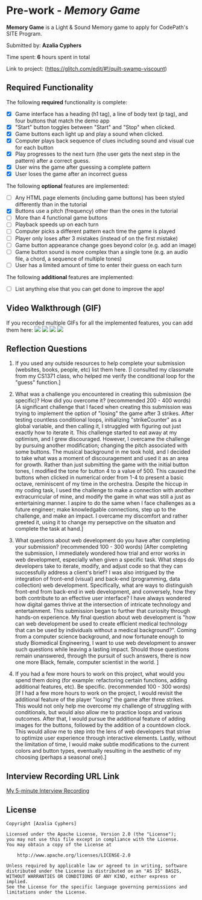 # Pre-work - *Memory Game*

**Memory Game** is a Light & Sound Memory game to apply for CodePath's SITE Program. 

Submitted by: **Azalia Cyphers**

Time spent: **6** hours spent in total

Link to project: (https://glitch.com/edit/#!/quilt-swamp-viscount)

## Required Functionality

The following **required** functionality is complete:

* [x] Game interface has a heading (h1 tag), a line of body text (p tag), and four buttons that match the demo app
* [x] "Start" button toggles between "Start" and "Stop" when clicked. 
* [x] Game buttons each light up and play a sound when clicked. 
* [x] Computer plays back sequence of clues including sound and visual cue for each button
* [x] Play progresses to the next turn (the user gets the next step in the pattern) after a correct guess. 
* [x] User wins the game after guessing a complete pattern
* [x] User loses the game after an incorrect guess

The following **optional** features are implemented:

* [ ] Any HTML page elements (including game buttons) has been styled differently than in the tutorial
* [x] Buttons use a pitch (frequency) other than the ones in the tutorial
* [ ] More than 4 functional game buttons
* [ ] Playback speeds up on each turn
* [ ] Computer picks a different pattern each time the game is played
* [ ] Player only loses after 3 mistakes (instead of on the first mistake)
* [ ] Game button appearance change goes beyond color (e.g. add an image)
* [ ] Game button sound is more complex than a single tone (e.g. an audio file, a chord, a sequence of multiple tones)
* [ ] User has a limited amount of time to enter their guess on each turn

The following **additional** features are implemented:

- [ ] List anything else that you can get done to improve the app!

## Video Walkthrough (GIF)

If you recorded multiple GIFs for all the implemented features, you can add them here:
![](https://user-images.githubusercontent.com/17802728/161369285-a7241f80-696d-470e-8614-fca841bfb29f.gif)
![](https://user-images.githubusercontent.com/17802728/161369469-ce63b2e3-12fc-444f-b775-66d26264e545.gif)
![](gif3-link-here)
![](gif4-link-here)

## Reflection Questions
1. If you used any outside resources to help complete your submission (websites, books, people, etc) list them here. 
[I consulted my classmate from my CS1371 class, who helped me verify the conditional loop for the "guess" function.]

2. What was a challenge you encountered in creating this submission (be specific)? How did you overcome it? (recommended 200 - 400 words) 
[A significant challenge that I faced when creating this submission was trying to implement the option of "losing" the game after 3 strikes. After testing countless conditional loops, initializing "strikeCounter" as a global variable, and then calling it, I struggled with figuring out just exactly how to iterate it. This challenge started to eat away at my optimism, and I grew discouraged. However, I overcame the challenge by pursuing another modification; changing the pitch associated with some buttons. The musical background in me took hold, and I decided to take what was a moment of discouragement and used it as an area for growth. Rather than just submitting the game with the initial button tones, I modified the tone for button 4 to a value of 500. This caused the buttons when clicked in numerical order from 1-4 to present a basic octave, reminiscent of my time in the orchestra. Despite the hiccup in my coding task, I used the challenge to make a connection with another extracurricular of mine, and modify the game in what was still a just as entertaining manner. I aspire to do the same when I face challenges as a future engineer; make knowledgable connections, step up to the challenge, and make an impact. I overcame my discomfort and rather greeted it, using it to change my persepctive on the situaton and complete the task at hand.]

3. What questions about web development do you have after completing your submission? (recommended 100 - 300 words) 
[After completing the submission, I immediately wondered how trial and error works in web development, especially when given a specific task. What steps do developers take to iterate, modify, and adjust code so that they can successfully address a client's brief? I was also intrigued by the integration of front-end (visual) and back-end (programming, data collection) web development. Specifically, what are ways to distinguish front-end from back-end in web development, and conversely, how they both contribute to an effective user interface? I have always wondered how digital games thrive at the intersection of intricate technology and entertainment. This submission began to further that curiosity through hands-on experience. My final question about web development is "how can web development be used to create efficient medical technology that can be used by individuals without a medical background?". Coming from a computer science background, and now fortunate enough to study Biomedical Engineering, I want to use web development to answer such questions while leaving a lasting impact. Should those questions remain unanswered, through the pursuit of such answers, there is now one more Black, female, computer scientist in the world. ]

4. If you had a few more hours to work on this project, what would you spend them doing (for example: refactoring certain functions, adding additional features, etc). Be specific. (recommended 100 - 300 words) 
[If I had a few more hours to work on the project, I would revisit the additional feature of the player "losing" the game after three strikes. This would not only help me overcome my challenge of struggling with conditionals, but would also allow me to practice loops and various outcomes. After that, I would pursue the additional feature of adding images for the buttons, followed by the addition of a countdown clock. This would allow me to step into the lens of web developers that strive to optimize user experience through interactive elements. Lastly, without the limitation of time, I would make subtle modifications to the current colors and button types, eventually resulting in the aesthetic of my choosing (perhaps a seasonal one).]



## Interview Recording URL Link

[My 5-minute Interview Recording](your-link-here)


## License

    Copyright [Azalia Cyphers]

    Licensed under the Apache License, Version 2.0 (the "License");
    you may not use this file except in compliance with the License.
    You may obtain a copy of the License at

        http://www.apache.org/licenses/LICENSE-2.0

    Unless required by applicable law or agreed to in writing, software
    distributed under the License is distributed on an "AS IS" BASIS,
    WITHOUT WARRANTIES OR CONDITIONS OF ANY KIND, either express or implied.
    See the License for the specific language governing permissions and
    limitations under the License.
